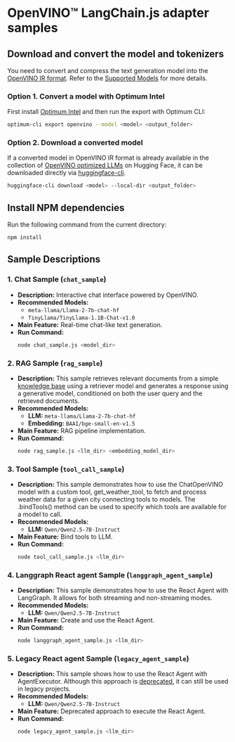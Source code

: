 # OpenVINO™ LangChain.js adapter samples

## Download and convert the model and tokenizers

You need to convert and compress the text generation model into the [OpenVINO IR format](https://docs.openvino.ai/2025/documentation/openvino-ir-format.html).
Refer to the [Supported Models](https://openvinotoolkit.github.io/openvino.genai/docs/supported-models/#large-language-models-llms) for more details.

### Option 1. Convert a model with Optimum Intel

First install [Optimum Intel](https://github.com/huggingface/optimum-intel) and then run the export with Optimum CLI:

```bash
optimum-cli export openvino --model <model> <output_folder>
```

### Option 2. Download a converted model

If a converted model in OpenVINO IR format is already available in the collection of [OpenVINO optimized LLMs](https://huggingface.co/collections/OpenVINO/llm-6687aaa2abca3bbcec71a9bd) on Hugging Face, it can be downloaded directly via [huggingface-cli](https://huggingface.co/docs/huggingface_hub/en/guides/cli).

```sh
huggingface-cli download <model> --local-dir <output_folder>
```

## Install NPM dependencies

Run the following command from the current directory:

```bash
npm install
```

## Sample Descriptions

### 1. Chat Sample (`chat_sample`)
- **Description:** Interactive chat interface powered by OpenVINO.
- **Recommended Models:** 
  - `meta-llama/Llama-2-7b-chat-hf`
  - `TinyLlama/TinyLlama-1.1B-Chat-v1.0`
- **Main Feature:** Real-time chat-like text generation.
- **Run Command:**
  ```bash
  node chat_sample.js <model_dir>
  ```

### 2. RAG Sample (`rag_sample`)
- **Description:** This sample retrieves relevant documents from a simple [knowledge base](./data/document_sample.txt) using a retriever model
and generates a response using a generative model, conditioned on both the user query and the retrieved documents.
- **Recommended Models:**
  - **LLM:** `meta-llama/Llama-2-7b-chat-hf`
  - **Embedding:** `BAAI/bge-small-en-v1.5`
- **Main Feature:** RAG pipeline implementation.
- **Run Command:**
  ```bash
  node rag_sample.js <llm_dir> <embedding_model_dir>
  ```

### 3. Tool Sample (`tool_call_sample`)
- **Description:** This sample demonstrates how to use the ChatOpenVINO model with a custom tool, get_weather_tool, to fetch and process weather data for a given city connecting tools to models. The .bindTools() method can be used to specify which tools are available for a model to call.
- **Recommended Models:**
  - **LLM:** `Qwen/Qwen2.5-7B-Instruct`
- **Main Feature:** Bind tools to LLM.
- **Run Command:**
  ```bash
  node tool_call_sample.js <llm_dir>
  ```

### 4. Langgraph React agent Sample (`langgraph_agent_sample`)
- **Description:** This sample demonstrates how to use the React Agent with LangGraph. It allows for both streaming and non-streaming modes.
- **Recommended Models:**
  - **LLM:** `Qwen/Qwen2.5-7B-Instruct`
- **Main Feature:** Create and use the React Agent.
- **Run Command:**
  ```bash
  node langgraph_agent_sample.js <llm_dir>
  ```

### 5. Legacy React agent Sample (`legacy_agent_sample`)
- **Description:** This sample shows how to use the React Agent with AgentExecutor. 
Although this approach is [deprecated](https://js.langchain.com/docs/concepts/agents/#legacy-agent-concept-agentexecutor), 
it can still be used in legacy projects.
- **Recommended Models:**
  - **LLM:** `Qwen/Qwen2.5-7B-Instruct`
- **Main Feature:** Deprecated approach to execute the React Agent.
- **Run Command:**
  ```bash
  node legacy_agent_sample.js <llm_dir>
  ```
